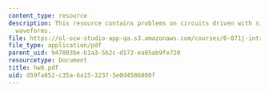 ```yaml
---
content_type: resource
description: This resource contains problems on circuits driven with sinusoidal input
  waveforms.
file: https://ol-ocw-studio-app-qa.s3.amazonaws.com/courses/6-071j-introduction-to-electronics-signals-and-measurement-spring-2006/d59fa852c35a6a1532375e0d4586800f_hw8.pdf
file_type: application/pdf
parent_uid: 947003be-b1a3-5b2c-d172-ea05ab9fe720
resourcetype: Document
title: hw8.pdf
uid: d59fa852-c35a-6a15-3237-5e0d4586800f
---
```

